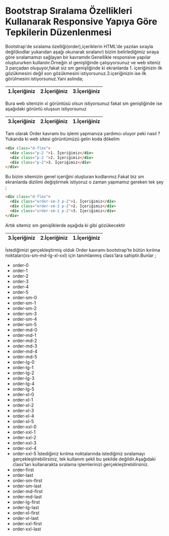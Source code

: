 # Bootstrap Sıralama Özellikleri Kullanarak Responsive Yapıya Göre Tepkilerin Düzenlenmesi

Bootstrap'de sıralama özelliği(order),içeriklerin HTML'de yazılan sırayla değil(kodlar yukarıdan aşağı okunarak sıralanır) bizim belirlediğimiz sıraya göre sıralamamızı sağlayan bir kavramdır.Genellikle responsive yapılar oluştururken kullanılır.Örneğin xl genişliğinde çalışıyorsunuz ve web siteniz 3 parçadan oluşuyor,fakat siz sm genişliğinde ki ekranlarda 1. içeriğinizin ilk gözükmesini değil son gözükmesini istiyorsunuz.3.içeriğinizin ise ilk görülmesini istiyorsunuz.Yani aslında; 

1.İçeriğiniz | 2.İçeriğiniz |3.İçeriğiniz
-- | -- | -- 

Bura web sitenizin xl görüntüsü olsun istiyorsunuz fakat sm genişliğinde ise aşağıdaki görüntü oluşsun istiyorsunuz

3.İçeriğiniz | 2.İçeriğiniz |1.İçeriğiniz
-- | -- | -- 

Tam olarak Order kavramı bu işlemi yapmanıza yardımcı oluyor peki nasıl ?
Yukarıda ki web sitesi görüntümüzü gelin koda dökelim 
```html
<div class="d-flex">
  <div class="p-2 ">1. İçeriğimiz</div>
  <div class="p-2 ">2. İçeriğimiz</div>
  <div class="p-2">3. İçeriğimiz</div>
</div>
```
Bu bizim sitemizin genel içeriğini oluşturan kodlarımız.Fakat biz sm ekranlarda dizilimi değiştirmek istiyoruz o zaman yapmamız gereken tek şey ; 
```html
<div class="d-flex">
  <div class="order-sm-3 p-2">1. İçeriğimiz</div>
  <div class="order-sm-2 p-2">2. İçeriğimiz</div>
  <div class="order-sm-1 p-2">3. İçeriğimiz</div>
</div>
```
Artık sitemiz sm genişliklerde aşağıda ki gibi gözükecektir

3.İçeriğiniz | 2.İçeriğiniz |1.İçeriğiniz
-- | -- | -- 

İstediğimizi gerçekleştirmiş olduk Order kavramı bootstrap'te bütün kırılma noktaları(xs-sm-md-lg-xl-xxl) için tanımlanmış class'lara sahiptir.Bunlar ; 
- order-0
- order-1
- order-2
- order-3
- order-4
- order-5
- order-sm-0
- order-sm-1
- order-sm-2
- order-sm-3
- order-sm-4
- order-sm-5
- order-md-0
- order-md-1
- order-md-2
- order-md-3
- order-md-4
- order-md-5
- order-lg-0
- order-lg-1
- order-lg-2
- order-lg-3
- order-lg-4
- order-lg-5
- order-xl-0
- order-xl-1
- order-xl-2
- order-xl-3
- order-xl-4
- order-xl-5
- order-xxl-0
- order-xxl-1
- order-xxl-2
- order-xxl-3
- order-xxl-4
- order-xxl-5
İstediğiniz kırılma noktalarında istediğiniz sıralamayı gerçekleştirebilirsiniz, tek kullanım şekli bu şekilde değildir.Aşağıdaki class'ları kullanarakta sıralama işlemlerinizi gerçekleştirebilirsiniz.
- order-first
- order-last
- order-sm-first
- order-sm-last
- order-md-first
- order-md-last
- order-lg-first
- order-lg-last
- order-xl-first
- order-xl-last
- order-xxl-first
- order-xxl-last
